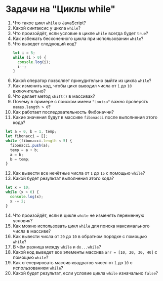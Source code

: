 # Задачи на "Циклы while"

1. Что такое цикл `while` в JavaScript?
2. Какой синтаксис у цикла `while`?
3. Что произойдёт, если условие в цикле `while` всегда будет `true`?
4. Как избежать бесконечного цикла при использовании `while`?
5. Что выведет следующий код?
   ```javascript
   let i = 5;
   while (i > 0) {
     console.log(i);
     i--;
   }
   ```  
6. Какой оператор позволяет принудительно выйти из цикла `while`?
7. Как изменить код, чтобы цикл выводил числа от `1` до `10` включительно?
8. Что делает метод `shift()` в массивах?
9. Почему в примере с поиском имени `"Louiza"` важно проверять `names.length > 0`?
10. Как работает последовательность Фибоначчи?
11. Какие значения будут в массиве `fibonacci` после выполнения этого кода?
   ```javascript
   let a = 0, b = 1, temp;
   let fibonacci = [];
   while (fibonacci.length < 5) {
     fibonacci.push(a);
     temp = a + b;
     a = b;
     b = temp;
   }
   ```  
12. Как вывести все нечётные числа от `1` до `15` с помощью `while`?
13. Какой будет результат выполнения этого кода?
   ```javascript
   let x = 10;
   while (x > 0) {
     console.log(x);
     x -= 2;
   }
   ```  
14. Что произойдёт, если в цикле `while` не изменять переменную условия?
15. Как можно использовать цикл `while` для поиска максимального числа в массиве?
16. Как вывести числа от `20` до `10` в обратном порядке с помощью `while`?
17. В чём разница между `while` и `do...while`?
18. Какой код выведет все элементы массива `arr = [10, 20, 30, 40]` с помощью `while`?
19. Как сгенерировать массив квадратов чисел от `1` до `10` с использованием `while`?
20. Какой будет результат, если условие цикла `while` изначально `false`?
